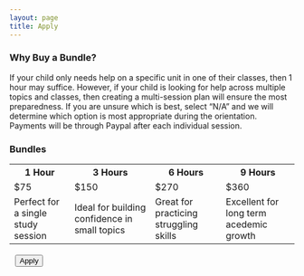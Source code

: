```yaml
---
layout: page
title: Apply
---
```


<link href="poole.css" rel="stylesheet">

### Why Buy a Bundle?

If your child only needs help on a specific unit in one of their classes, then 1 hour may suffice. However, if your child is looking for help across multiple topics and classes,  then creating a multi-session plan will ensure the most preparedness. If you are unsure which is best, select “N/A” and we will determine which option is most appropriate during the orientation. Payments will be through Paypal after each individual session.

<!-- <table>
  <tr>
    <th>Hours</th>
    <th>Price (USD)</th>
  </tr>
  <tr>
    <td>1</td>
    <td>$75</td>
  </tr>
  <tr>
    <td>3</td>
    <td>$150</td>
  </tr>
  <tr>
    <td>6</td>
    <td>$270</td>
  </tr>
  <tr>
    <td>9</td>
    <td>$360</td>
  </tr>
</table> -->

### Bundles

<table id="table">
    <tr>
      <th id="item1">1 Hour</th>
      <th id="item2">3 Hours</th>
      <th id="item3">6 Hours</th>
      <th id="item4">9 Hours</th>
    </tr>
    <tr id="prices">
      <td>$75</td>
      <td>$150</td>
      <td>$270</td>
      <td>$360</td>
    </tr>
    <tr>
        <td>Perfect for a single study session</td>
        <td>Ideal for building confidence in small topics</td>
        <td>Great for practicing struggling skills</td>
        <td>Excellent for long term acedemic growth</td>
      </tr>
    </table>
  
  <a href="https://docs.google.com/forms/d/e/1FAIpQLSeKHqGWe4AiLWa4KdsfEiu9ptCPTxXY7CJrZ4IKJl1lW8DWjA/viewform?usp=sharing" style="font-family: 'Trebuchet MS', sans-serif; font-size: 20px; padding-left: 10px;"><button id = "button">Apply</button></a>